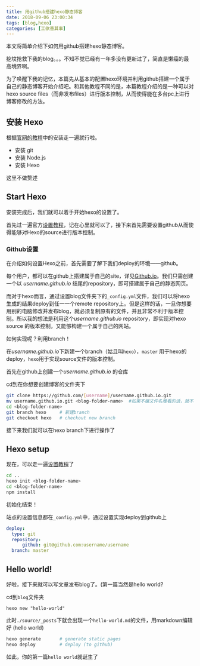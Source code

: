 ```yaml
---
title: 用github搭建hexo静态博客
date: 2018-09-06 23:00:34
tags: [blog,hexo]
categories: [工欲善其事]
---
```


本文将简单介绍下如何用github搭建hexo静态博客。

<!-- more -->

挖坟抢救下我的blog。。。不知不觉已经有一年多没有更新过了，简直是懒癌的最高境界啊。

为了唤醒下我的记忆，本篇先从基本的配置hexo环境并利用github搭建一个属于自己的静态博客开始介绍吧。和其他教程不同的是，本篇教程介绍的是一种可以对hexo source files（而非发布files）进行版本控制，从而使得能在多台pc上进行博客修改的方法。

## 安装 Hexo
根据[官网的教程](https://hexo.io/docs/)中的安装走一遍就行啦。

+ 安装 git
+ 安装 Node.js
+ 安装 Hexo

这里不做赘述

## Start Hexo
安装完成后，我们就可以着手开始hexo的设置了。

首先过一遍官方[设置教程](https://hexo.io/docs/setup)，记在心里就可以了，接下来首先需要设置github从而使得能够对Hexo的source进行版本控制。

### Github设置

在介绍如何设置Hexo之前，首先需要了解下我们deploy的环境——github。

每个用户，都可以在github上搭建属于自己的site，详见[Github.io](https://github.io/)。我们只需创建一个以 *username.github.io* 结尾的repository，即可搭建属于自己的静态网页。

而对于hexo而言，通过设置blog文件夹下的`_config.yml`文件，我们可以将hexo生成的结果deploy到任一一个remote repository上。但是这样的话，一旦你想要用别的电脑修改并发布blog，就必须复制原有的文件，并且非常不利于版本控制。所以我的想法是利用这个*username.github.io*  repository，即实现对hexo source 的版本控制，又能够构建一个属于自己的网站。

如何实现呢？利用branch！

在*username.github.io*下新建一个branch（姑且叫`hexo`），`master` 用于hexo的deploy，`hexo`用于实现source文件的版本控制。

首先在github上创建一个*username.github.io* 的仓库

cd到在你想要创建博客的文件夹下

```bash
git clone https://github.com/[username]/username.github.io.git
mv username.github.io.git <blog-folder-name>  #如果不嫌文件名难看的话，就不用这条指令改名字了
cd <blog-folder-name>
git branch hexo     # 新建branch
git checkout hexo   # checkout new branch
```

接下来我们就可以在hexo branch下进行操作了

## Hexo setup
现在，可以走一遍[设置教程](https://hexo.io/docs/setup)了

```bash
cd ..
hexo init <blog-folder-name>
cd <blog-folder-name>
npm install
```

初始化结束！

站点的设置信息都在`_config.yml`中，通过设置实现deploy到github上

```yaml
deploy:
  type: git
  repository:
      github: git@github.com:username/username
  branch: master
```

## Hello world!
好啦，接下来就可以写文章发布blog了。(第一篇当然是hello world?

cd到`blog`文件夹

```
hexo new "hello-world"
```

此时`./source/_posts`下就会出现一个`hello-world.md`的文件，用markdown编辑好 (hello world)

```bash
hexo generate       # generate static pages
hexo deploy         # deploy (to github)
```

如此，你的第一篇`hello world`就诞生了


